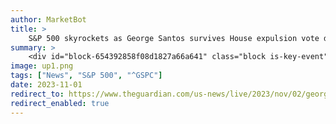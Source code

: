 ```yaml
---
author: MarketBot
title: >
    S&P 500 skyrockets as George Santos survives House expulsion vote despite 23 federal charges and history of lies
summary: >
    <div id="block-654392858f08d1827a66a641" class="block is-key-event" data-block-contributor=""> <p class="block-time published-time"> <time datetime="2023-11-02T13:08:11.979Z">1.08pm <span class="timezone">GMT</span></time> 
image: up1.png
tags: ["News", "S&P 500", "^GSPC"]
date: 2023-11-01
redirect_to: https://www.theguardian.com/us-news/live/2023/nov/02/george-santos-vote-joe-biden-trump-israel-latest-us-politics-news
redirect_enabled: true
---
```

